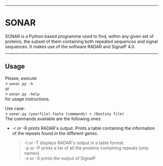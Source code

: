 ----
# SONAR
 
SONAR is a Python based programme used to find, within any given set of proteins, the subset of them containing both repeated sequences and signal sequences. It makes use of the software RADAR and SignalP 4.0.  

----
## Usage  
  
Please, execute  
    > `sonar.py -h`  
or  
    > `sonar.py -help`  
for usage instructions.  
  
Use case:  
    > `sonar.py (yourfile).fasta (commands) > (Destiny file)`  
The commands available are the following ones:  
 + -r or -R 	prints RADAR's output. Prints a table containing the information of the repeats found in the different genes.  
    > -t or -T	displays RADAR's output in a table format.  
    > -p or -P	prints a list of all the proteins containing repeats (only names).  
    > -s or -S	prints the output of SignalP.  

